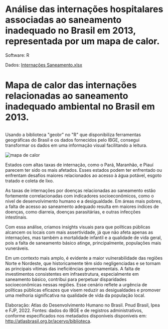 # Análise das internações hospitalares associadas ao saneamento inadequado no Brasil em 2013, representada por um mapa de calor.

Software: R

Dados: [Internações Saneamento.xlsx](https://github.com/user-attachments/files/17317090/Internacoes.Saneamento.xlsx)


# Mapa de calor das internações relacionadas ao saneamento inadequado ambiental no Brasil em 2013.

##
Usando a biblioteca "geobr" no "R" que disponibiliza ferramentas geográficas do Brasil e os dados fornecidos pelo IBGE, consegui transformar os dados em uma informação visual facilitando a leitura.  


![mapa de calor](https://github.com/user-attachments/assets/b03fe4ab-5b05-4634-a104-1d32c678f713)


Estados com altas taxas de internação, como o Pará, Maranhão, e Piauí parecem ter sido os mais afetados. Esses estados podem ter enfrentado ou enfrentam desafios maiores relacionados ao acesso à água potável, esgoto tratado e coleta de lixo.

As taxas de internações por doenças relacionadas ao saneamento estão fortemente correlacionadas com indicadores socioeconômicos, como o nível de desenvolvimento humano e a desigualdade. Em áreas mais pobres, a falta de acesso ao saneamento adequado resulta em maiores índices de doenças, como diarreia, doenças parasitárias, e outras infecções intestinais.

Com essa análise, criamos insights visuais para que políticas públicas alcancem os locais com mais assertividade, já que não afeta apenas as internações, mas também a mortalidade infantil e a qualidade de vida geral, pois a falta de saneamento básico atinge, principalmente, populações mais vuneráveis. 

Em um contexto mais amplo, é evidente a maior vulnerabilidade das regiões Norte e Nordeste, que historicamente têm sido negligenciadas e se tornam as principais vítimas das ineficiências governamentais. A falta de investimentos consistentes em infraestrutura, especialmente em saneamento básico, contribui para perpetuar disparidades socioeconômicas nessas regiões. Esse cenário reflete a urgência de políticas públicas eficazes que visem reduzir as desigualdades e promover uma melhoria significativa na qualidade de vida da população local.














Elaboração: Atlas do Desenvolvimento Humano no Brasil. Pnud Brasil, Ipea e FJP, 2022.
Fontes: dados do IBGE e de registros administrativos, conforme especificados nos metadados disponíveis disponíveis em: http://atlasbrasil.org.br/acervo/biblioteca.



